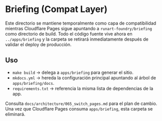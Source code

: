 # Briefing (Compat Layer)

Este directorio se mantiene temporalmente como capa de compatibilidad mientras Cloudflare Pages sigue apuntando a `runart-foundry/briefing` como directorio de build. Todo el código fuente vive ahora en `../apps/briefing` y la carpeta se retirará inmediatamente después de validar el deploy de producción.

## Uso

- `make build` → delega a `apps/briefing` para generar el sitio.
- `mkdocs.yml` → hereda la configuración principal apuntando al árbol de `apps/briefing/docs`.
- `requirements.txt` → referencia la misma lista de dependencias de la app.

Consulta `docs/architecture/065_switch_pages.md` para el plan de cambio. Una vez que Cloudflare Pages consuma `apps/briefing`, esta carpeta se eliminará.
